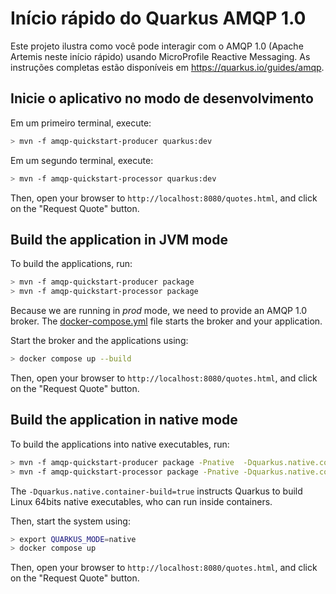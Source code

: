 Início rápido do Quarkus AMQP 1.0
============================

Este projeto ilustra como você pode interagir com o AMQP 1.0 (Apache Artemis neste início rápido) usando MicroProfile Reactive Messaging.
As instruções completas estão disponíveis em https://quarkus.io/guides/amqp.

## Inicie o aplicativo no modo de desenvolvimento

Em um primeiro terminal, execute:

```bash
> mvn -f amqp-quickstart-producer quarkus:dev
```

Em um segundo terminal, execute:

```bash
> mvn -f amqp-quickstart-processor quarkus:dev
```  

Then, open your browser to `http://localhost:8080/quotes.html`, and click on the "Request Quote" button.

## Build the application in JVM mode

To build the applications, run:

```bash
> mvn -f amqp-quickstart-producer package
> mvn -f amqp-quickstart-processor package
```

Because we are running in _prod_ mode, we need to provide an AMQP 1.0 broker.
The [docker-compose.yml](docker-compose.yml) file starts the broker and your application.

Start the broker and the applications using:

```bash
> docker compose up --build
```

Then, open your browser to `http://localhost:8080/quotes.html`, and click on the "Request Quote" button.
 

## Build the application in native mode

To build the applications into native executables, run:

```bash
> mvn -f amqp-quickstart-producer package -Pnative  -Dquarkus.native.container-build=true
> mvn -f amqp-quickstart-processor package -Pnative -Dquarkus.native.container-build=true
```

The `-Dquarkus.native.container-build=true` instructs Quarkus to build Linux 64bits native executables, who can run inside containers.  

Then, start the system using:

```bash
> export QUARKUS_MODE=native
> docker compose up
```
Then, open your browser to `http://localhost:8080/quotes.html`, and click on the "Request Quote" button.

